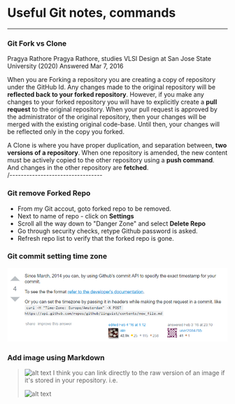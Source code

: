 # Useful Git notes, commands

--------------------------------
### Git Fork vs Clone
Pragya Rathore
Pragya Rathore, studies VLSI Design at San Jose State University (2020)
Answered Mar 7, 2016

When you are Forking a repository you are creating a copy of repository under the GitHub Id. Any changes made to the original repository will be **reflected back to your forked repository**. However, if you make any changes to your forked repository you will have to explicitly create a **pull request** to the original repository. When your pull request is approved by the administrator of the original repository, then your changes will be merged with the existing original code-base. Until then, your changes will be reflected only in the copy you forked.

A Clone is where you have proper duplication, and separation between, **two versions of a repository**. When one repository is amended, the new content must be actively copied to the other repository using a **push command**. And changes in the other repository are **fetched**.  
/---------------------------------  

### Git remove Forked Repo
 - From my Git accout, goto forked repo to be removed.
 - Next to name of repo - click on **Settings**
 - Scroll all the way down to "Danger Zone" and select **Delete Repo**
 - Go through security checks, retype Github password is asked.
 - Refresh repo list to verify that the forked repo is gone.
 
### Git commit setting time zone
![add timezone to git commit](git-timezone.png)


### Add image using Markdown

>![alt text](http://url/to/img.png)
>I think you can link directly to the raw version of an image if it's stored in your repository. i.e.
>
>![alt text](https://raw.githubusercontent.com/username/projectname/branch/path/to/img.png)


